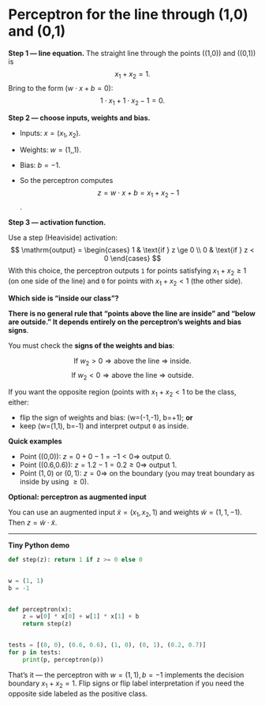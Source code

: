 # Perceptron for the line through (1,0) and (0,1)

**Step 1 — line equation.**
The straight line through the points ((1,0)) and ((0,1)) is
$$
x_1 + x_2 = 1 .
$$
Bring to the form $(w\cdot x + b = 0)$:
$$
1\cdot x_1 + 1\cdot x_2 - 1 = 0.
$$

**Step 2 — choose inputs, weights and bias.**

* Inputs: $x = (x_1,x_2)$.
* Weights: $w = (1,,1)$.
* Bias: $b = -1$.

* So the perceptron computes $$z = w\cdot x + b = x_1 + x_2 - 1$$.

**Step 3 — activation function.**

Use a step (Heaviside) activation:
$$
\mathrm{output} =
\begin{cases}
1 & \text{if } z \ge 0 \\
0 & \text{if } z < 0
\end{cases}
$$
With this choice, the perceptron outputs `1` for points satisfying $x_1 + x_2 \ge 1$ (on one side of the line) and `0`
for points with $x_1 + x_2 < 1$ (the other side).

**Which side is “inside our class”?**

**There is no general rule that “points above the line are inside” and “below are outside.”
It depends entirely on the perceptron’s weights and bias signs**.

You must check the **signs of the weights and bias**:

$$
\text{If } w_2 > 0 \Rightarrow \text{above the line ⇒ inside.}
$$
$$
\text{If } w_2 < 0 \Rightarrow \text{above the line ⇒ outside.}
$$

If you want the opposite region (points with $x_1 + x_2 < 1$ to be the class, either:

* flip the sign of weights and bias: (w=(-1,-1), b=+1); **or**
* keep (w=(1,1), b=-1) and interpret output `0` as inside.

**Quick examples**

* Point ((0,0)): $z=0+0-1=-1 <0 \Rightarrow$ output 0.
* Point ((0.6,0.6)): $z=1.2-1=0.2\ge0 \Rightarrow$ output 1.
* Point $(1,0)$ or $(0,1)$: $z=0\Rightarrow$ on the boundary (you may treat boundary as inside by using $\ge0$).

**Optional: perceptron as augmented input**

You can use an augmented input $\tilde x=(x_1,x_2,1)$ and weights $\tilde w=(1,1,-1)$. Then $z=\tilde w\cdot\tilde x$.

---

**Tiny Python demo**

```python
def step(z): return 1 if z >= 0 else 0


w = (1, 1)
b = -1


def perceptron(x):
    z = w[0] * x[0] + w[1] * x[1] + b
    return step(z)


tests = [(0, 0), (0.6, 0.6), (1, 0), (0, 1), (0.2, 0.7)]
for p in tests:
    print(p, perceptron(p))
```

That’s it — the perceptron with $w=(1,1), b=-1$ implements the decision boundary $x_1+x_2=1$. Flip signs or flip label
interpretation if you need the opposite side labeled as the positive class.
